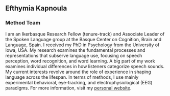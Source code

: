 ## **Efthymia Kapnoula**

### Method Team

I am an Ikerbasque Research Fellow (tenure-track) and Associate Leader of the Spoken Language group at the Basque Center on Cognition, Brain and Language, Spain. I received my PhD in Psychology from the University of Iowa, USA. My research examines the fundamental processes and representations that subserve language use, focusing on speech perception, word recognition, and word learning. A big part of my work examines individual differences in how listeners categorize speech sounds. My current interests revolve around the role of experience in shaping language across the lifespan. In terms of methods, I use mainly experimental behavioral, eye-tracking, and electrophysiological (EEG) paradigms. For more information, visit my [personal website](http://effiekapnoula.com/).
